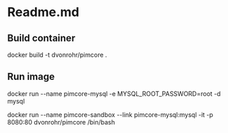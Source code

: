 # Readme.md

## Build container
docker build -t dvonrohr/pimcore .

## Run image

docker run --name pimcore-mysql -e MYSQL_ROOT_PASSWORD=root -d mysql

docker run --name pimcore-sandbox --link pimcore-mysql:mysql -it -p 8080:80 dvonrohr/pimcore /bin/bash
